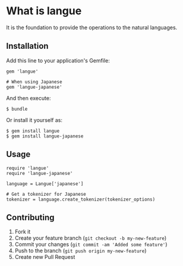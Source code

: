 What is langue
==============

It is the foundation to provide the operations to the natural languages.

Installation
------------

Add this line to your application's Gemfile:

    gem 'langue'

    # When using Japanese
    gem 'langue-japanese'

And then execute:

    $ bundle

Or install it yourself as:

    $ gem install langue
    $ gem install langue-japanese

Usage
-----

    require 'langue'
    require 'langue-japanese'

    language = Langue['japanese']

    # Get a tokenizer for Japanese
    tokenizer = language.create_tokenizer(tokenizer_options)

Contributing
------------

1. Fork it
2. Create your feature branch (`git checkout -b my-new-feature`)
3. Commit your changes (`git commit -am 'Added some feature'`)
4. Push to the branch (`git push origin my-new-feature`)
5. Create new Pull Request
